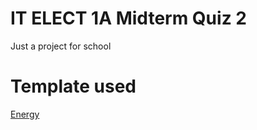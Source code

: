 # IT ELECT 1A Midterm Quiz 2
Just a project for school
# Template used
[Energy](http://www.mashup-template.com/preview.html?template=energy)

